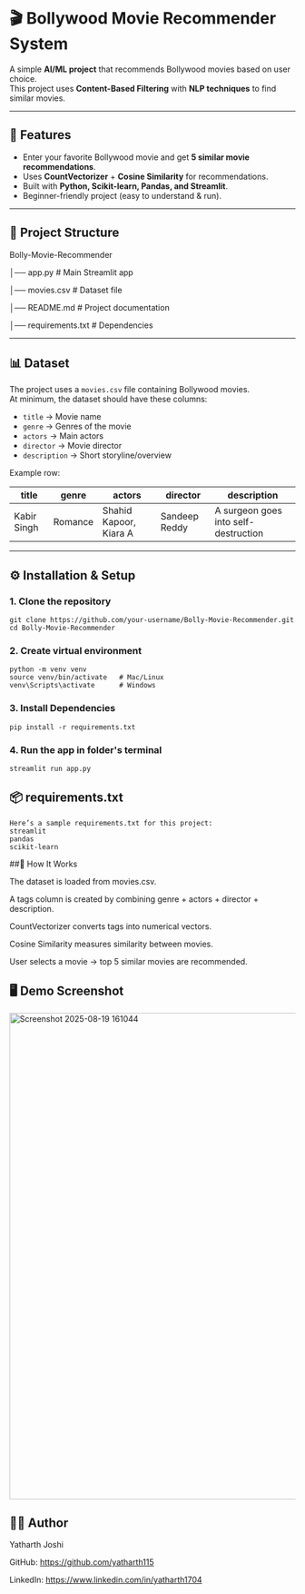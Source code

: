 # 🎬 Bollywood Movie Recommender System  

A simple **AI/ML project** that recommends Bollywood movies based on user choice.  
This project uses **Content-Based Filtering** with **NLP techniques** to find similar movies.  

---

## 🚀 Features
- Enter your favorite Bollywood movie and get **5 similar movie recommendations**.  
- Uses **CountVectorizer** + **Cosine Similarity** for recommendations.  
- Built with **Python, Scikit-learn, Pandas, and Streamlit**.  
- Beginner-friendly project (easy to understand & run).  

---

## 📂 Project Structure
Bolly-Movie-Recommender

│── app.py # Main Streamlit app

│── movies.csv # Dataset file

│── README.md # Project documentation

│── requirements.txt # Dependencies


---

## 📊 Dataset
The project uses a `movies.csv` file containing Bollywood movies.  
At minimum, the dataset should have these columns:  

- `title` → Movie name  
- `genre` → Genres of the movie  
- `actors` → Main actors  
- `director` → Movie director  
- `description` → Short storyline/overview  

Example row:  

| title        | genre    | actors                 | director     | description                          |
|--------------|---------|-------------------------|--------------|--------------------------------------|
| Kabir Singh  | Romance | Shahid Kapoor, Kiara A  | Sandeep Reddy | A surgeon goes into self-destruction |

---

## ⚙️ Installation & Setup

### 1. Clone the repository
    git clone https://github.com/your-username/Bolly-Movie-Recommender.git
    cd Bolly-Movie-Recommender

### 2. Create virtual environment
    python -m venv venv
    source venv/bin/activate   # Mac/Linux
    venv\Scripts\activate      # Windows

### 3. Install Dependencies
    pip install -r requirements.txt

### 4. Run the app in folder's terminal
    streamlit run app.py

## 📦 requirements.txt

    Here’s a sample requirements.txt for this project:
    streamlit
    pandas
    scikit-learn

##🎯 How It Works

The dataset is loaded from movies.csv.

A tags column is created by combining genre + actors + director + description.

CountVectorizer converts tags into numerical vectors.

Cosine Similarity measures similarity between movies.

User selects a movie → top 5 similar movies are recommended.



## 🖥️ Demo Screenshot

<img width="1787" height="857" alt="Screenshot 2025-08-19 161044" src="https://github.com/user-attachments/assets/325f9442-5d96-4847-9b93-bc7078e9d246" />



## 👨‍💻 Author

Yatharth Joshi

GitHub: https://github.com/yatharth115

LinkedIn: https://www.linkedin.com/in/yatharth1704






